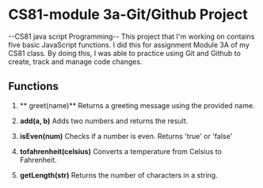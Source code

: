 # CS81-module 3a-Git/Github Project
--CS81 java script Programming-- 
This project that I'm working on contains five basic JavaScript functions. I did this for assignment Module 3A of my CS81 class. By doing this, I was able to practice using Git and Github to create, track and manage code changes.

## Functions ##
1. ** greet(name)**
Returns a greeting message using the provided name.

2. **add(a, b)**
   Adds two numbers and returns the result.

3. **isEven(num)**
   Checks if a number is even. Returns 'true' or 'false'

4. **tofahrenheit(celsius)**
   Converts a temperature from Celsius to Fahrenheit.

5. **getLength(str)**
   Returns the number of characters in a string. 
   
